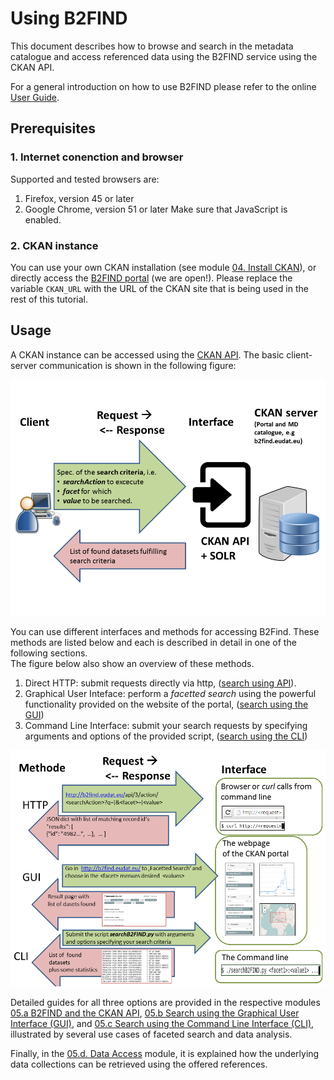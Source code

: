 # Using B2FIND
This document describes how to browse and search in the metadata catalogue and access referenced data using the B2FIND service using the CKAN API.

For a general introduction on how to use B2FIND please refer to the online [User Guide](https://eudat.eu/services/userdoc/b2find-usage#UserDocumentation-B2FIND-HowtofindandaccessdatausingB2FIND).

## Prerequisites

### 1. Internet conenction and browser
Supported and tested browsers are:
1. Firefox, version 45 or later
2. Google Chrome, version 51 or later
Make sure that JavaScript is enabled. 

### 2. CKAN instance
You can use your own CKAN installation (see module [04. Install CKAN](./04-install-CKAN.md)), or directly access the [B2FIND portal](http://b2find.eudat.eu) (we are open!). Please replace the variable `CKAN_URL` with the URL of the CKAN site that is being used in the rest of this tutorial.

## Usage
A CKAN instance can be accessed using the [CKAN API](http://docs.ckan.org/en/latest/api/). The basic client-server communication is shown in the following figure:

<img align="centre" src="img/CKAN_API_ClientServer.png" width="800px">

You can use different interfaces and methods for accessing B2Find. 
These methods are listed below and each is described in detail in one of the following sections.  
The figure below also show an overview of these methods.

1. Direct HTTP: submit requests directly via http, ([search using API](05.a-search-API.md)).
2. Graphical User Inteface: perform a *facetted search* using the powerful functionality provided on the website of the portal, ([search using the GUI](05.b-search-GUI.md))
3. Command Line Interface: submit your search requests by specifying arguments and options of the provided script, ([search using the CLI](05.c-search-CLI.md))

<img align="centre" src="img/CKAN_API_Methods.png" width="800px">

Detailed guides for all three options are provided in the respective modules [05.a B2FIND and the CKAN API](05.a-search-API.md), [05.b Search using the Graphical User Interface (GUI)](05.b-search-GUI.md), and [05.c Search using the Command Line Interface (CLI)](05.c-search-CLI.md), illustrated by several use cases of faceted search and data analysis.

Finally, in the [05.d. Data Access](./05.d-data-access.md) module, it is explained how the underlying data collections can be retrieved using the offered references.
